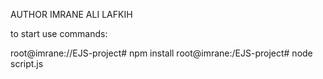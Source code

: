 AUTHOR IMRANE ALI LAFKIH


to start use commands:

root@imrane://EJS-project# npm install
root@imrane:/EJS-project# node script.js
